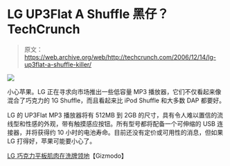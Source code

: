 # LG UP3Flat A Shuffle 黑仔？TechCrunch

> 原文：<https://web.archive.org/web/http://techcrunch.com/2006/12/14/lg-up3flat-a-shuffle-killer/>

![](img/c2478660befdde51929cbc55838b9545.png)

小心苹果。LG 正在寻求向市场推出一些低容量 MP3 播放器，它们不仅看起来像混合了巧克力的 1G Shuffle，而且看起来比 iPod Shuffle 和大多数 DAP 都要好。

LG 的 UP3Flat MP3 播放器将有 512MB 到 2GB 的尺寸，具有令人难以置信的流线型和性感的外观，带有触摸感应按钮。所有型号都将配备一个可伸缩的 USB 连接器，并将获得约 10 小时的电池寿命。目前还没有定价或可用性的消息，但如果 LG 打得好，苹果可能要小心了。

[LG 巧克力平板肌肉在洗牌领地](https://web.archive.org/web/20140407001251/http://www.gizmodo.com/gadgets/gadgets/lg-chocolate-flat-muscles-in-on-shuffle-territory-221784.php)【Gizmodo】
